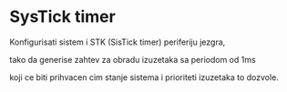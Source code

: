 # SysTick timer

Konfigurisati sistem i STK (SisTick timer) periferiju jezgra,

tako da generise zahtev za obradu izuzetaka sa periodom od 1ms 

koji ce biti prihvacen cim stanje sistema i prioriteti izuzetaka to dozvole.